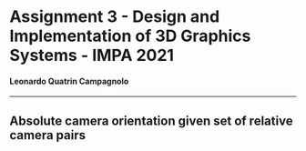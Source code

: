 # Assignment 3 - Design and Implementation of 3D Graphics Systems - IMPA 2021

#### Leonardo Quatrin Campagnolo

---------

## Absolute camera orientation given set of relative camera pairs
